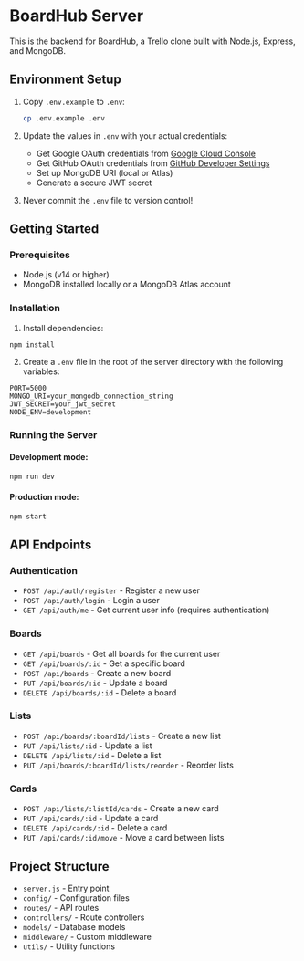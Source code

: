 # BoardHub Server

This is the backend for BoardHub, a Trello clone built with Node.js, Express, and MongoDB.

## Environment Setup

1. Copy `.env.example` to `.env`:

   ```bash
   cp .env.example .env
   ```

2. Update the values in `.env` with your actual credentials:

   - Get Google OAuth credentials from [Google Cloud Console](https://console.cloud.google.com)
   - Get GitHub OAuth credentials from [GitHub Developer Settings](https://github.com/settings/developers)
   - Set up MongoDB URI (local or Atlas)
   - Generate a secure JWT secret

3. Never commit the `.env` file to version control!

## Getting Started

### Prerequisites

- Node.js (v14 or higher)
- MongoDB installed locally or a MongoDB Atlas account

### Installation

1. Install dependencies:

```bash
npm install
```

2. Create a `.env` file in the root of the server directory with the following variables:

```
PORT=5000
MONGO_URI=your_mongodb_connection_string
JWT_SECRET=your_jwt_secret
NODE_ENV=development
```

### Running the Server

#### Development mode:

```bash
npm run dev
```

#### Production mode:

```bash
npm start
```

## API Endpoints

### Authentication

- `POST /api/auth/register` - Register a new user
- `POST /api/auth/login` - Login a user
- `GET /api/auth/me` - Get current user info (requires authentication)

### Boards

- `GET /api/boards` - Get all boards for the current user
- `GET /api/boards/:id` - Get a specific board
- `POST /api/boards` - Create a new board
- `PUT /api/boards/:id` - Update a board
- `DELETE /api/boards/:id` - Delete a board

### Lists

- `POST /api/boards/:boardId/lists` - Create a new list
- `PUT /api/lists/:id` - Update a list
- `DELETE /api/lists/:id` - Delete a list
- `PUT /api/boards/:boardId/lists/reorder` - Reorder lists

### Cards

- `POST /api/lists/:listId/cards` - Create a new card
- `PUT /api/cards/:id` - Update a card
- `DELETE /api/cards/:id` - Delete a card
- `PUT /api/cards/:id/move` - Move a card between lists

## Project Structure

- `server.js` - Entry point
- `config/` - Configuration files
- `routes/` - API routes
- `controllers/` - Route controllers
- `models/` - Database models
- `middleware/` - Custom middleware
- `utils/` - Utility functions
